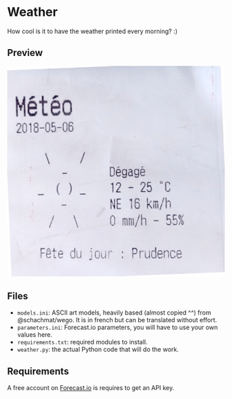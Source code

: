 # Weather

How cool is it to have the weather printed every morning? :)

## Preview

![Preview][preview]

[preview]: preview.png

## Files

- `models.ini`: ASCII art models, heavily based (almost copied ^^) from @schachmat/wego. It is in french but can be translated without effort.
- `parameters.ini`: Forecast.io parameters, you will have to use your own values here.
- `requirements.txt`: required modules to install.
- `weather.py`: the actual Python code that will do the work.

## Requirements

A free account on [Forecast.io](https://forecast.io) is requires to get an API key.
